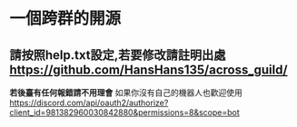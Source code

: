 # 一個跨群的開源
請按照help.txt設定,若要修改請註明出處 https://github.com/HansHans135/across_guild/
---
**若後臺有任何報錯請不用理會**
      如果你沒有自己的機器人也歡迎使用 https://discord.com/api/oauth2/authorize?client_id=981382960030842880&permissions=8&scope=bot
